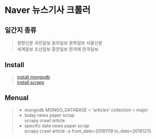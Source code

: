 # Naver 뉴스기사 크롤러
## 일간지 종류
> 경향신문 국민일보 동아일보 문화일보 서울신문  
> 세계일보 조선일보 중앙일보 한겨레 한국일보
## Install
> [install mongodb](https://docs.mongodb.com/manual/installation/)  
> [install scrapy](http://doc.scrapy.org/en/latest/intro/install.html)  
## Menual
> * mongodb
>     MONGO_DATABASE = 'articles' 
>     collection = major
> * today news paper scrap  
>     scrapy crawl article  
> * specific date news paper scrap  
>     scrapy crawl article -a from_date=20181119 to_date=20181215
